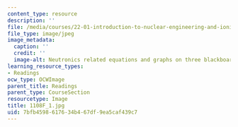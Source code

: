 ```yaml
---
content_type: resource
description: ''
file: /media/courses/22-01-introduction-to-nuclear-engineering-and-ionizing-radiation-fall-2016/7bfb4598617634b467df9ea5caf439c7_1108F_1.jpg
file_type: image/jpeg
image_metadata:
  caption: ''
  credit: ''
  image-alt: Neutronics related equations and graphs on three blackboards.
learning_resource_types:
- Readings
ocw_type: OCWImage
parent_title: Readings
parent_type: CourseSection
resourcetype: Image
title: 1108F_1.jpg
uid: 7bfb4598-6176-34b4-67df-9ea5caf439c7
---
```

